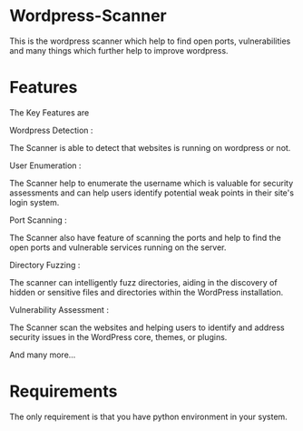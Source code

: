 # Wordpress-Scanner
This is the wordpress scanner which help to find open ports, vulnerabilities and many things which further help to improve wordpress.
# Features
  The Key Features are
  
  Wordpress Detection : 

  The Scanner is able to detect that websites is running on wordpress or not.

  User Enumeration :
  
  The Scanner help to enumerate the username which is valuable for security assessments and can help users identify potential weak points in their site's login system.

  Port Scanning :

  The Scanner also have feature of scanning the ports and help to find the open ports and vulnerable services running on the server.

  Directory Fuzzing :

  The scanner can intelligently fuzz directories, aiding in the discovery of hidden or sensitive files and directories within the WordPress installation.

  Vulnerability Assessment :

  The Scanner scan the websites and helping users to identify and address security issues in the WordPress core, themes, or plugins.

And many more...

# Requirements

The only requirement is that you have python environment in your system.

  

  

